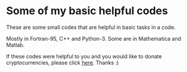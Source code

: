 # Some of my basic helpful codes

These are some small codes that are helpful in basic tasks in a code.

Mostly in Fortran-95, C++ and Python-3. Some are in Mathematica and Matlab.

If these codes were helpful to you and you would like to donate cryptocurrencies, please click [here](https://sites.google.com/view/udy11-donation/). Thanks :)
